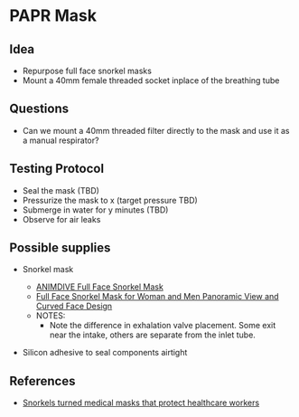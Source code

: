 # PAPR Mask

## Idea
* Repurpose full face snorkel masks
* Mount a 40mm female threaded socket inplace of the breathing tube

## Questions
* Can we mount a 40mm threaded filter directly to the mask and use it as a manual respirator?

## Testing Protocol
* Seal the mask (TBD)
* Pressurize the mask to x (target pressure TBD)
* Submerge in water for y minutes (TBD)
* Observe for air leaks

## Possible supplies
* Snorkel mask
	* [ANIMDIVE Full Face Snorkel Mask](https://www.amazon.com/gp/product/B0833K6BCT/ref=ppx_yo_dt_b_asin_title_o06_s00)
	* [Full Face Snorkel Mask for Woman and Men Panoramic View and Curved Face Design](https://www.amazon.com/dp/B07QKDWBWB/ref=sspa_dk_detail_5)
	* NOTES:
		* Note the difference in exhalation valve placement. Some exit near the intake, others are separate from the inlet tube.

* Silicon adhesive to seal components airtight


## References

* [Snorkels turned medical masks that protect healthcare workers](https://youtu.be/HoN2EfqhYDc)